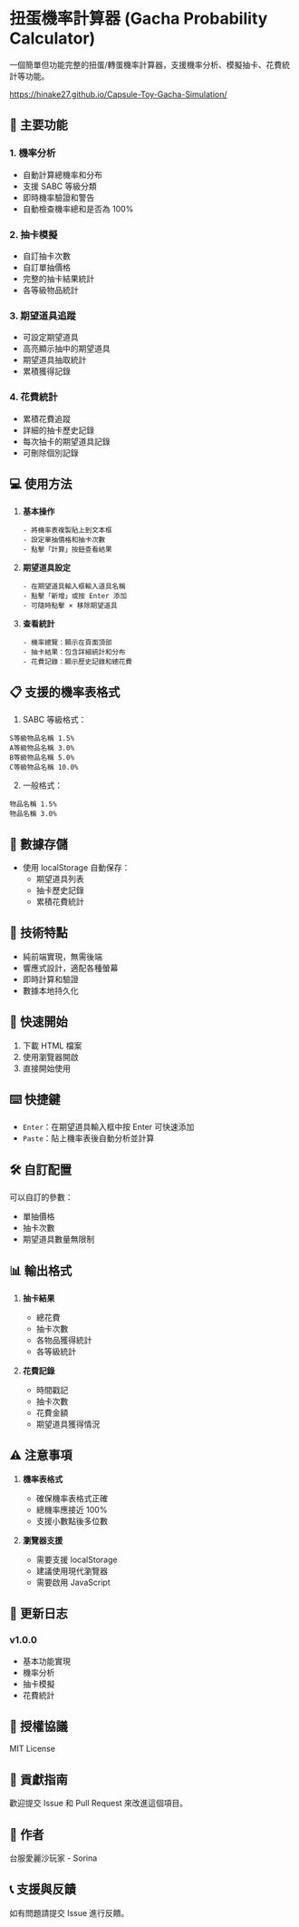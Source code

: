 # 扭蛋機率計算器 (Gacha Probability Calculator)

一個簡單但功能完整的扭蛋/轉蛋機率計算器，支援機率分析、模擬抽卡、花費統計等功能。

https://hinake27.github.io/Capsule-Toy-Gacha-Simulation/

## 🌟 主要功能

### 1. 機率分析
- 自動計算總機率和分布
- 支援 SABC 等級分類
- 即時機率驗證和警告
- 自動檢查機率總和是否為 100%

### 2. 抽卡模擬
- 自訂抽卡次數
- 自訂單抽價格
- 完整的抽卡結果統計
- 各等級物品統計

### 3. 期望道具追蹤
- 可設定期望道具
- 高亮顯示抽中的期望道具
- 期望道具抽取統計
- 累積獲得記錄

### 4. 花費統計
- 累積花費追蹤
- 詳細的抽卡歷史記錄
- 每次抽卡的期望道具記錄
- 可刪除個別記錄

## 💻 使用方法

1. **基本操作**
   ```
   - 將機率表複製貼上到文本框
   - 設定單抽價格和抽卡次數
   - 點擊「計算」按鈕查看結果
   ```

2. **期望道具設定**
   ```
   - 在期望道具輸入框輸入道具名稱
   - 點擊「新增」或按 Enter 添加
   - 可隨時點擊 × 移除期望道具
   ```

3. **查看統計**
   ```
   - 機率總覽：顯示在頁面頂部
   - 抽卡結果：包含詳細統計和分布
   - 花費記錄：顯示歷史記錄和總花費
   ```

## 📋 支援的機率表格式

1. SABC 等級格式：
```
S等級物品名稱 1.5%
A等級物品名稱 3.0%
B等級物品名稱 5.0%
C等級物品名稱 10.0%
```

2. 一般格式：
```
物品名稱 1.5%
物品名稱 3.0%
```

## 💾 數據存儲

- 使用 localStorage 自動保存：
  - 期望道具列表
  - 抽卡歷史記錄
  - 累積花費統計

## 🔧 技術特點

- 純前端實現，無需後端
- 響應式設計，適配各種螢幕
- 即時計算和驗證
- 數據本地持久化

## 🚀 快速開始

1. 下載 HTML 檔案
2. 使用瀏覽器開啟
3. 直接開始使用

## ⌨️ 快捷鍵

- `Enter`：在期望道具輸入框中按 Enter 可快速添加
- `Paste`：貼上機率表後自動分析並計算

## 🛠 自訂配置

可以自訂的參數：
- 單抽價格
- 抽卡次數
- 期望道具數量無限制

## 📊 輸出格式

1. **抽卡結果**
   - 總花費
   - 抽卡次數
   - 各物品獲得統計
   - 各等級統計

2. **花費記錄**
   - 時間戳記
   - 抽卡次數
   - 花費金額
   - 期望道具獲得情況

## ⚠️ 注意事項

1. **機率表格式**
   - 確保機率表格式正確
   - 總機率應接近 100%
   - 支援小數點後多位數

2. **瀏覽器支援**
   - 需要支援 localStorage
   - 建議使用現代瀏覽器
   - 需要啟用 JavaScript

## 🔄 更新日志

### v1.0.0
- 基本功能實現
- 機率分析
- 抽卡模擬
- 花費統計

## 📝 授權協議

MIT License

## 🤝 貢獻指南

歡迎提交 Issue 和 Pull Request 來改進這個項目。

## 👥 作者

台服愛麗沙玩家 - Sorina

## 📞 支援與反饋

如有問題請提交 Issue 進行反饋。
